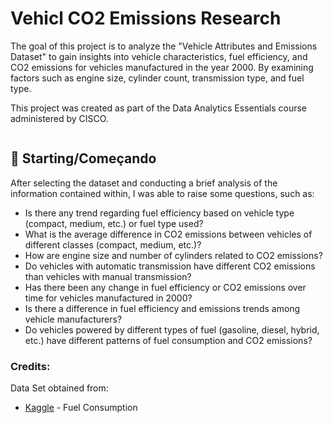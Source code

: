 # Vehicl CO2 Emissions Research

The goal of this project is to analyze the "Vehicle Attributes and Emissions Dataset" to gain insights into vehicle characteristics, fuel efficiency, and CO2 emissions for vehicles manufactured in the year 2000. By examining factors such as engine size, cylinder count, transmission type, and fuel type.

This project was created as part of the Data Analytics Essentials course administered by CISCO.

<div align="center">
  <img src=""/>
</div>

## 🚀 Starting/Começando
After selecting the dataset and conducting a brief analysis of the information contained within, I was able to raise some questions, such as:
* Is there any trend regarding fuel efficiency based on vehicle type (compact, medium, etc.) or fuel type used?
* What is the average difference in CO2 emissions between vehicles of different classes (compact, medium, etc.)?
* How are engine size and number of cylinders related to CO2 emissions?
* Do vehicles with automatic transmission have different CO2 emissions than vehicles with manual transmission?
* Has there been any change in fuel efficiency or CO2 emissions over time for vehicles manufactured in 2000?
* Is there a difference in fuel efficiency and emissions trends among vehicle manufacturers?
* Do vehicles powered by different types of fuel (gasoline, diesel, hybrid, etc.) have different patterns of fuel consumption and CO2 emissions?


### Credits: 
Data Set obtained from: 
* [Kaggle](https://www.kaggle.com/datasets/krupadharamshi/fuelconsumption/data) - Fuel Consumption
    
